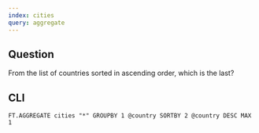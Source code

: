 ```yaml
---
index: cities
query: aggregate
---
```


## Question

From the list of countries sorted in ascending order, which is the last?

## CLI

```
FT.AGGREGATE cities "*" GROUPBY 1 @country SORTBY 2 @country DESC MAX 1
```
